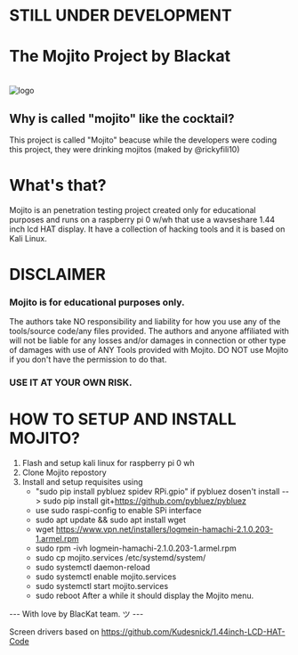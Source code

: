 # STILL UNDER DEVELOPMENT
# The Mojito Project by Blackat
<br>![logo](https://github.com/rickyfili10/mojito/blob/main/logo.png)
## Why is called "mojito" like the cocktail?
This project is called "Mojito" beacuse while the developers were coding this project, they were drinking mojitos (maked by @rickyfili10)

# What's that?
Mojito is an penetration testing project created only for educational purposes and runs on a raspberry pi 0 w/wh that use a wavseshare 1.44 inch lcd HAT display. It have a collection of hacking tools and it is based on Kali Linux. 

# DISCLAIMER
### Mojito is for educational purposes only.
The authors take NO responsibility and liability for how you use any of the tools/source code/any files provided. The authors and anyone affiliated with will not be liable for any losses and/or damages in connection or other type of damages with use of ANY Tools provided with Mojito. DO NOT use Mojito if you don't have the permission to do that. 
### USE IT AT YOUR OWN RISK.

# HOW TO SETUP AND INSTALL MOJITO?
1. Flash and setup kali linux for raspberry pi 0 wh
2. Clone Mojito repostory
3. Install and setup requisites using
   - "sudo pip install pybluez spidev RPi.gpio" if pybluez dosen't install --> sudo pip install git+https://github.com/pybluez/pybluez
   - use sudo raspi-config to enable SPi interface
   - sudo apt update && sudo apt install wget
   - wget https://www.vpn.net/installers/logmein-hamachi-2.1.0.203-1.armel.rpm
   - sudo rpm -ivh logmein-hamachi-2.1.0.203-1.armel.rpm
   - sudo cp mojito.services /etc/systemd/system/
   - sudo systemctl daemon-reload
   - sudo systemctl enable mojito.services
   - sudo systemctl start mojito.services
   - sudo reboot
  After a while it should display the Mojito menu.


--- With love by BlacKat team. ツ ---

Screen drivers based on https://github.com/Kudesnick/1.44inch-LCD-HAT-Code

